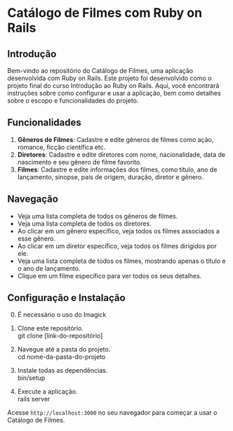 # Catálogo de Filmes com Ruby on Rails

## Introdução

Bem-vindo ao repositório do Catálogo de Filmes, uma aplicação desenvolvida com Ruby on Rails. Este projeto foi desenvolvido como o projeto final do curso Introdução ao Ruby on Rails. Aqui, você encontrará instruções sobre como configurar e usar a aplicação, bem como detalhes sobre o escopo e funcionalidades do projeto.

## Funcionalidades

1. **Gêneros de Filmes**: Cadastre e edite gêneros de filmes como ação, romance, ficção científica etc.
2. **Diretores**: Cadastre e edite diretores com nome, nacionalidade, data de nascimento e seu gênero de filme favorito.
3. **Filmes**: Cadastre e edite informações dos filmes, como título, ano de lançamento, sinopse, país de origem, duração, diretor e gênero.

## Navegação

- Veja uma lista completa de todos os gêneros de filmes.
- Veja uma lista completa de todos os diretores.
- Ao clicar em um gênero específico, veja todos os filmes associados a esse gênero.
- Ao clicar em um diretor específico, veja todos os filmes dirigidos por ele.
- Veja uma lista completa de todos os filmes, mostrando apenas o título e o ano de lançamento.
- Clique em um filme específico para ver todos os seus detalhes.

## Configuração e Instalação

0. É necessário o uso do Imagick

1. Clone este repositório. <br>
git clone [link-do-repositório]

3. Navegue até a pasta do projeto. <br>
cd nome-da-pasta-do-projeto

3. Instale todas as dependências. <br>
bin/setup

5. Execute a aplicação. <br>
rails server

Acesse `http://localhost:3000` no seu navegador para começar a usar o Catálogo de Filmes.
